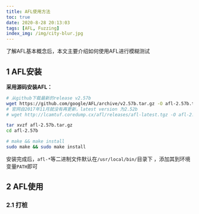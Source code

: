 ```yaml
---
title: AFL使用方法
toc: true
date: 2020-8-28 20:13:03
tags: [AFL, Fuzzing]
index_img: /img/city-blur.jpg
---
```


了解AFL基本概念后，本文主要介绍如何使用AFL进行模糊测试

<!--more-->

## 1 AFL安装

**采用源码安装AFL：**

```bash
# 从github下载最新的release v2.57b
wget https://github.com/google/AFL/archive/v2.57b.tar.gz -O afl-2.57b.tar.gz
# 官网自2017年11月就没有再更新，latest version 为2.52b
# wget http://lcamtuf.coredump.cx/afl/releases/afl-latest.tgz -O afl-2.52b.tar.gz

tar xvzf afl-2.57b.tar.gz
cd afl-2.57b

# make && make install
sudo make && sudo make install
```

 安装完成后，`afl-*`等二进制文件默认在`/usr/local/bin/`目录下 ，添加其到环境变量`PATH`即可

## 2 AFL使用

### 2.1 打桩

